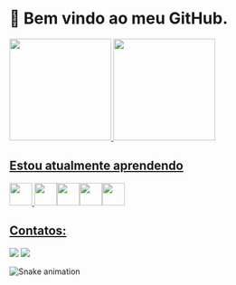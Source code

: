 # 👋 Bem vindo ao meu GitHub.

<div>
<a href="https://github.com/edwardcandia">
<img loading="lazy" height="180em" src="https://github-readme-stats.vercel.app/api/top-langs/?username=edwardcandia&layout=compact&langs_count=7&theme=dracula"/>
<img loading="lazy" height="180em" src="https://github-readme-stats.vercel.app/api?username=edwardcandia&show_icons=true&theme=dracula&include_all_commits=true&count_private=true"/>
</div>

## Estou atualmente aprendendo

<img src="https://cdn.jsdelivr.net/gh/devicons/devicon@latest/icons/python/python-original.svg" width="40" height="40"/> <img src="https://cdn.jsdelivr.net/gh/devicons/devicon@latest/icons/cplusplus/cplusplus-original.svg" width="40" height="40"/><img src="https://cdn.jsdelivr.net/gh/devicons/devicon@latest/icons/html5/html5-original.svg" width="40" height="40"/><img src="https://cdn.jsdelivr.net/gh/devicons/devicon@latest/icons/css3/css3-original.svg" width="40" height="40"/><img src="https://cdn.jsdelivr.net/gh/devicons/devicon@latest/icons/javascript/javascript-original.svg" width="40" height="40"/>

## Contatos:
<div>
<a href = "mailto:edwardcandiajr@gmail.com"><img loading="lazy" src="https://img.shields.io/badge/Gmail-D14836?style=for-the-badge&logo=gmail&logoColor=white" target="_blank"></a>
<a href="https://www.linkedin.com/in/edwardcandia" target="_blank"><img loading="lazy" src="https://img.shields.io/badge/-LinkedIn-%230077B5?style=for-the-badge&logo=linkedin&logoColor=white" target="_blank"></a>   
</div>

![Snake animation](https://github.com/edwardcandia/edwardcandia/blob/output/github-contribution-grid-snake.svg)
